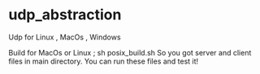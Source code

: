 # udp_abstraction
Udp for Linux , MacOs , Windows

Build for MacOs or Linux ;
sh posix_build.sh
So you got server and client files in main directory. You can run these files and test it!
